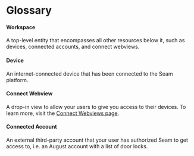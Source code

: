 # Glossary

#### Workspace

A top-level entity that encompasses all other resources below it, such as devices, connected accounts, and connect webviews.

#### Device

An internet-connected device that has been connected to the Seam platform.

#### Connect Webview

A drop-in view to allow your users to give you access to their devices. To learn more, visit the [Connect Webviews page](../api/connect_webviews/).

#### Connected Account

An external third-party account that your user has authorized Seam to get access to, i.e. an August account with a list of door locks.
